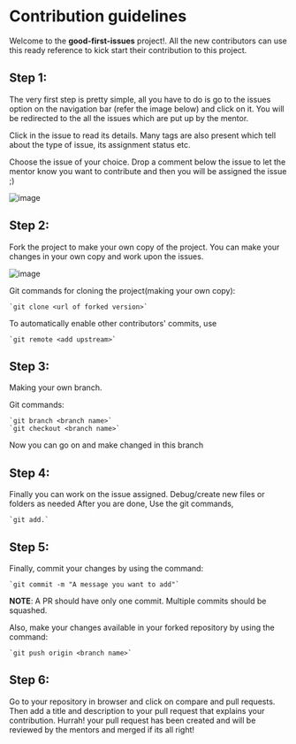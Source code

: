 ﻿# Contribution guidelines

Welcome to the **good-first-issues** project!. All the new contributors can use this ready reference to kick start their contribution to this project.

## Step 1:
The very first step is pretty simple, all you have to do is go to the issues option on the navigation bar (refer the image below) and click on it.
You will be redirected to the all the issues which are put up by the mentor.

Click in the issue to read its details. Many tags are also present which tell about the type of issue, its assignment status etc.

Choose the issue of your choice. Drop a comment below the issue to let the mentor know you want to contribute and then you will be assigned the issue ;)

![image](https://i.imgur.com/Fxa0wki.jpg)

## Step 2:

Fork the project to make your own copy of the project. You can make your changes in your own copy and work upon the issues.

![image](https://i.imgur.com/Zur3ZVa.jpg)

Git commands for cloning the project(making your own copy):

    `git clone <url of forked version>`

To automatically enable other contributors' commits, use 

    `git remote <add upstream>`

## Step 3:

Making your own branch.

Git commands:

    `git branch <branch name>`
    `git checkout <branch name>`

Now you can go on and make changed in this branch

## Step 4:

Finally you can work on the issue assigned. Debug/create new files or folders as needed 
After you are done,
Use the git commands,

    `git add.`

## Step 5:

Finally, commit your changes by using the command:

    `git commit -m "A message you want to add"`

 **NOTE**: A PR should have only one commit. Multiple commits should be squashed.

Also, make your changes available in your forked repository by using the command:

    `git push origin <branch name>`

## Step 6:

Go to your repository in browser and click on compare and pull requests. Then add a title and description to your pull request that explains your contribution.
Hurrah! your pull request has been created and will be reviewed by the mentors and merged if its all right!

